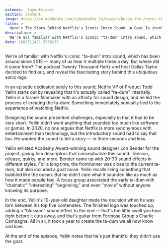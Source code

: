 ```yaml
--- 
extends: _layouts.post 
section: content 
image: https://sm.mashable.com/t/mashable_in/news/h/heres-the-/heres-the-story-behind-netflixs-iconic-intro-sound-a-goat-is_jn2j.1200.jpg 
title: > 
  Here's The Story Behind Netflix's Iconic Intro Sound. A Goat Is involved. 
description: > 
  We're all familiar with Netflix's iconic "ta-dum" intro sound, which has been around since 2015 — many of us hear it multiple times a day.In an episode dedicated solely to this sound, Netflix VP of Product Todd Yellin starts out by revealing that it's actually called "ta-dum" internally.Yellin didn’t want anything that sounded too much like software or games.Yellin enlisted Academy Award-winning sound designer Lon Bender for the project, giving him descriptors that conceptualize this sound: Tension, release, quirky, and more.At the end of the episode, Yellin notes that he's just thankful they didn't use the goat. 
date: 1602511421.5550137 
--- 
```

We're all familiar with Netflix's iconic "ta-dum" intro sound, which has been around since 2015 — many of us hear it multiple times a day. But where did it come from? The podcast Twenty Thousand Hertz and host Dallas Taylor decided to find out, and reveal the fascinating story behind this ubiquitous sonic logo.

In an episode dedicated solely to this sound, Netflix VP of Product Todd Yellin starts out by revealing that it's actually called "ta-dum" internally. Yellin is a former filmmaker with an affinity for sound design, and he led the process of creating the ta-dum: Something immediately sonically tied to the experience of watching Netflix.

Designing the sound presented challenges, especially in that it had to be very short. Yellin didn’t want anything that sounded too much like software or games. In 2020, no one argues that Netflix is more synonymous with entertainment than technology, but the introductory sound had to say that too. He wanted the sound to tell a story — in three seconds and less.

Yellin enlisted Academy Award-winning sound designer Lon Bender for the project, giving him descriptors that conceptualize this sound: Tension, release, quirky, and more. Bender came up with 20-30 sound effects in different styles. For a long time, the frontrunner was close to the current ta-dum, but also included a goat noise. Yellin recalls liking something that bubbled like the ocean. But he didn’t care what it sounded like as much as how it made people feel. A focus group associated the early ta-dum with "dramatic" "interesting" "beginning," and even “movie” without anyone knowing its purpose.

In the end, Yellin's 10-year-old daughter made the decision when he was torn between his top five contenders. The finished logo was touched up, adding a "blossom" sound effect to the end — that's the little swell you hear right before it cuts away, and that's guitar from Formosa Group's Charlie Campagna. All in all, it took a year to create the ta-dum we all now know and love.

At the end of the episode, Yellin notes that he's just thankful they didn't use the goat.